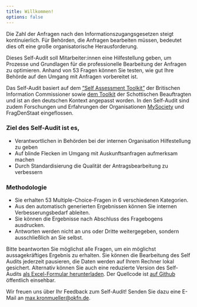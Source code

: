 ```yaml
---
title: Willkommen!
options: false
---
```


Die Zahl der Anfragen nach den Informationszugangsgesetzen steigt kontinuierlich. Für Behörden, die Anfragen bearbeiten müssen, bedeutet dies oft eine große organisatorische Herausforderung.

Dieses Self-Audit soll Mitarbeiter:innen eine Hilfestellung geben, um Prozesse und Grundlagen für die professionelle Bearbeitung der Anfragen zu optimieren. Anhand von 53 Fragen können Sie testen, wie gut Ihre Behörde auf den Umgang mit Anfragen vorbereitet ist.

Das Self-Audit basiert auf dem [“Self Assessment Toolkit”](https://ico.org.uk/about-the-ico/news-and-events/news-and-blogs/2020/07/ico-launches-self-assessment-freedom-of-information-toolkit/) der Britischen Information Commissioner sowie [dem Toolkit](http://www.itspublicknowledge.info/ScottishPublicAuthorities/Self-AssessmentToolkit/Self-AssessmentToolkitIntroduction.aspx) der Schottischen Beauftragten und ist an den deutschen Kontext angepasst worden. In den Self-Audit sind zudem Forschungen und Erfahrungen der Organisationen [MySociety](https://www.mysociety.org/2019/05/08/research-report-better-foi-and-sars-management-for-councils/) und FragDenStaat eingeflossen.

### Ziel des Self-Audit ist es,

- Verantwortlichen in Behörden bei der internen Organisation Hilfestellung zu geben
- Auf blinde Flecken im Umgang mit Auskunftsanfragen aufmerksam machen
- Durch Standardisierung die Qualität der Antragsbearbeitung zu verbessern

### Methodologie

- Sie erhalten 53 Multiple-Choice-Fragen in 6 verschiedenen Kategorien.
- Aus den automatisch generierten Ergebnissen können Sie internen Verbesserungsbedarf ableiten.
- Sie können die Ergebnisse nach Abschluss des Fragebogens ausdrucken.
- Antworten werden nicht an uns oder Dritte weitergegeben, sondern ausschließlich an Sie selbst.

Bitte beantworten Sie möglichst alle Fragen, um ein möglichst aussagekräftiges Ergebnis zu erhalten. Sie können die Bearbeitung des Self Audits jederzeit pausieren, die Daten werden auf Ihrem Rechner lokal gesichert. Alternativ können Sie auch eine reduzierte Version des Self-Audits [als Excel-Formular herunterladen](https://okfde.github.io/ifg-self-audit/questionnaire.xlsx). Der Quellcode ist [auf Github](https://github.com/okfde/ifg-self-audit/) öffentlich einsehbar.

Wir freuen uns über Ihr Feedback zum Self-Audit! Senden Sie dazu eine E-Mail an max.kronmueller@okfn.de.
